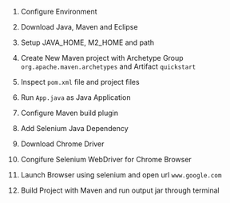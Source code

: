 1. Configure Environment
2. Download Java, Maven and Eclipse
3. Setup JAVA_HOME, M2_HOME and path

4. Create New Maven project with Archetype Group `org.apache.maven.archetypes` and Artifact `quickstart`

5. Inspect `pom.xml` file and project files
6. Run `App.java` as Java Application
7. Configure Maven build plugin
8. Add Selenium Java Dependency
9. Download Chrome Driver
10. Congifure Selenium WebDriver for Chrome Browser
11. Launch Browser using selenium and open url `www.google.com`
12. Build Project with Maven and run output jar through terminal
